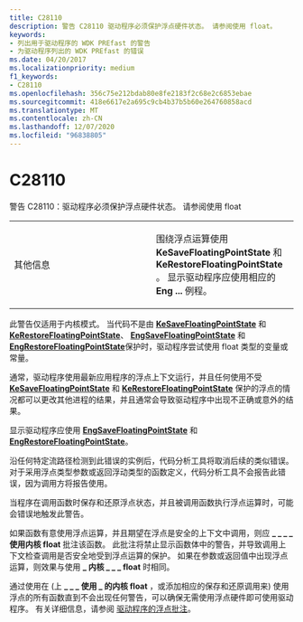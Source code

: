 ```yaml
---
title: C28110
description: 警告 C28110 驱动程序必须保护浮点硬件状态。 请参阅使用 float。
keywords:
- 列出用于驱动程序的 WDK PREfast 的警告
- 为驱动程序列出的 WDK PREfast 的错误
ms.date: 04/20/2017
ms.localizationpriority: medium
f1_keywords:
- C28110
ms.openlocfilehash: 356c75e212bdab80e8fe2183f2c68e2c6853ebae
ms.sourcegitcommit: 418e6617e2a695c9cb4b37b5b60e264760858acd
ms.translationtype: MT
ms.contentlocale: zh-CN
ms.lasthandoff: 12/07/2020
ms.locfileid: "96838805"
---
```

# <a name="c28110"></a>C28110


警告 C28110：驱动程序必须保护浮点硬件状态。 请参阅使用 float

<table>
<colgroup>
<col width="50%" />
<col width="50%" />
</colgroup>
<tbody>
<tr class="odd">
<td align="left"><p>其他信息</p></td>
<td align="left"><p>围绕浮点运算使用 <strong>KeSaveFloatingPointState</strong> 和 <strong>KeRestoreFloatingPointState</strong> 。 显示驱动程序应使用相应的 <strong>Eng ...</strong> 例程。</p></td>
</tr>
</tbody>
</table>

 

此警告仅适用于内核模式。 当代码不是由 [**KeSaveFloatingPointState**](/windows-hardware/drivers/ddi/wdm/nf-wdm-kesavefloatingpointstate) 和 [**KeRestoreFloatingPointState**](/windows-hardware/drivers/ddi/wdm/nf-wdm-kerestorefloatingpointstate)、 [**EngSaveFloatingPointState**](/windows/win32/api/winddi/nf-winddi-engsavefloatingpointstate) 和 [**EngRestoreFloatingPointState**](/windows/win32/api/winddi/nf-winddi-engrestorefloatingpointstate)保护时，驱动程序尝试使用 float 类型的变量或常量。

通常，驱动程序使用最新应用程序的浮点上下文运行，并且任何使用不受 [**KeSaveFloatingPointState**](/windows-hardware/drivers/ddi/wdm/nf-wdm-kesavefloatingpointstate) 和 [**KeRestoreFloatingPointState**](/windows-hardware/drivers/ddi/wdm/nf-wdm-kerestorefloatingpointstate) 保护的浮点的情况都可以更改其他进程的结果，并且通常会导致驱动程序中出现不正确或意外的结果。

显示驱动程序应使用 [**EngSaveFloatingPointState**](/windows/win32/api/winddi/nf-winddi-engsavefloatingpointstate) 和 [**EngRestoreFloatingPointState**](/windows/win32/api/winddi/nf-winddi-engrestorefloatingpointstate)。

沿任何特定流路径检测到此错误的实例后，代码分析工具将取消后续的类似错误。 对于采用浮点类型参数或返回浮动类型的函数定义，代码分析工具不会报告此错误，因为调用方将报告使用。

当程序在调用函数时保存和还原浮点状态，并且被调用函数执行浮点运算时，可能会错误地触发此警告。

如果函数有意使用浮点运算，并且期望在浮点是安全的上下文中调用，则应 **\_ \_ \_ \_ 使用内核 float** 批注该函数。 此批注将禁止显示函数体中的警告，并导致调用上下文检查调用是否安全地受到浮点运算的保护。 如果在参数或返回值中出现浮点运算，则效果与使用 **\_ 内核 \_ \_ \_ float** 时相同。

通过使用在 (上 **\_ \_ \_ 使用 \_ 的内核 float** ，或添加相应的保存和还原调用来) 使用浮点的所有函数直到不会出现任何警告，可以确保无需使用浮点硬件即可使用驱动程序。 有关详细信息，请参阅 [驱动程序的浮点批注](floating-point-annotations-for-drivers.md)。

 

